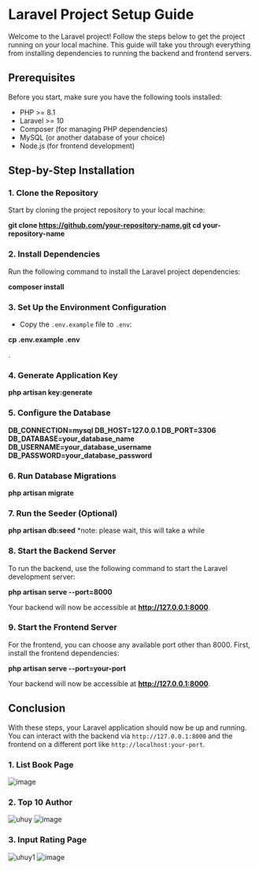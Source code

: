 
# Laravel Project Setup Guide

Welcome to the Laravel project! Follow the steps below to get the project running on your local machine. This guide will take you through everything from installing dependencies to running the backend and frontend servers.

## Prerequisites

Before you start, make sure you have the following tools installed:

- PHP >= 8.1
- Laravel >= 10
- Composer (for managing PHP dependencies)
- MySQL (or another database of your choice)
- Node.js (for frontend development)

## Step-by-Step Installation

### 1. Clone the Repository

Start by cloning the project repository to your local machine:


**git clone https://github.com/your-repository-name.git
cd your-repository-name**


### 2. Install Dependencies

Run the following command to install the Laravel project dependencies:


**composer install** 



### 3. Set Up the Environment Configuration


* Copy the `.env.example` file to `.env`:

**cp .env.example .env**

.

### 4. Generate Application Key


**php artisan key:generate**


### 5. Configure the Database


**DB_CONNECTION=mysql
DB_HOST=127.0.0.1
DB_PORT=3306
DB_DATABASE=your_database_name
DB_USERNAME=your_database_username
DB_PASSWORD=your_database_password**


### 6. Run Database Migrations


**php artisan migrate**


### 7. Run the Seeder (Optional)


**php artisan db:seed** 
*note: please wait, this will take a while


### 8. Start the Backend Server

To run the backend, use the following command to start the Laravel development server:


**php artisan serve --port=8000**


Your backend will now be accessible at **http://127.0.0.1:8000**.

### 9. Start the Frontend Server

For the frontend, you can choose any available port other than 8000. First, install the frontend dependencies:

**php artisan serve --port=your-port**


Your backend will now be accessible at **http://127.0.0.1:8000**.

## Conclusion

With these steps, your Laravel application should now be up and running. You can interact with the backend via `http://127.0.0.1:8000` and the frontend on a different port like `http://localhost:your-port`.


### 1. List Book Page

![image](https://github.com/user-attachments/assets/366ba2dc-a3e9-4342-8dcc-b58a7c358f42)

### 2. Top 10 Author
![uhuy](https://github.com/user-attachments/assets/393ef0e0-70ec-48bb-8972-347cc4648965)
![image](https://github.com/user-attachments/assets/70ab87df-ea98-4b90-8995-d464bde888ae)

### 3. Input Rating Page
![uhuy1](https://github.com/user-attachments/assets/6ef18cda-2c83-460a-8b05-9e9d7683f862)
![image](https://github.com/user-attachments/assets/5f13f648-e51e-4a4b-afaa-ea34131f232c)





